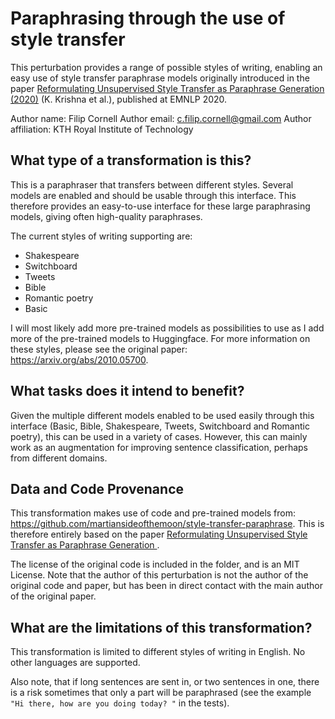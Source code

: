 # Paraphrasing through the use of style transfer

This perturbation provides a range of possible styles of writing, enabling an easy use of style transfer paraphrase models originally introduced in the paper [Reformulating Unsupervised Style Transfer as Paraphrase Generation (2020)](https://arxiv.org/abs/2010.05700) (K. Krishna et al.), published at EMNLP 2020.

Author name: Filip Cornell
Author email: c.filip.cornell@gmail.com
Author affiliation: KTH Royal Institute of Technology

## What type of a transformation is this?

This is a paraphraser that transfers between different styles. Several models are enabled and should be usable through this interface. This therefore provides an easy-to-use interface for these large paraphrasing models, giving often high-quality paraphrases.

The current styles of writing supporting are:

- Shakespeare
- Switchboard
- Tweets
- Bible
- Romantic poetry
- Basic

I will most likely add more pre-trained models as possibilities to use as I add more of the pre-trained models to Huggingface. For more information on these styles, please see the original paper: https://arxiv.org/abs/2010.05700.

## What tasks does it intend to benefit?
Given the multiple different models enabled to be used easily through this interface (Basic, Bible, Shakespeare, Tweets, Switchboard and Romantic poetry), this can be used in a variety of cases. However, this can mainly work as an augmentation for improving sentence classification, perhaps from different domains.

## Data and Code Provenance
This transformation makes use of code and pre-trained models from: https://github.com/martiansideofthemoon/style-transfer-paraphrase. This is therefore entirely based on the paper [Reformulating Unsupervised Style Transfer as Paraphrase Generation
](https://arxiv.org/abs/2010.05700).

The license of the original code is included in the folder, and is an MIT License. Note that the author of this perturbation is not the author of the original code and paper, but has been in direct contact with the main author of the original paper.

## What are the limitations of this transformation?

This transformation is limited to different styles of writing in English. No other languages are supported.

Also note, that if long sentences are sent in, or two sentences in one, there is a risk sometimes that only a part will be paraphrased (see the example `"Hi there, how are you doing today? "` in the tests).

